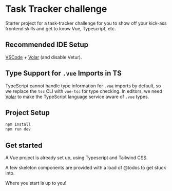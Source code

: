 # Task Tracker challenge

Starter project for a task-tracker challenge for you to show off your kick-ass frontend skills and get to know Vue, Typescript, etc.

## Recommended IDE Setup

[VSCode](https://code.visualstudio.com/) + [Volar](https://marketplace.visualstudio.com/items?itemName=Vue.volar) (and disable Vetur).

## Type Support for `.vue` Imports in TS

TypeScript cannot handle type information for `.vue` imports by default, so we replace the `tsc` CLI with `vue-tsc` for type checking. In editors, we need [Volar](https://marketplace.visualstudio.com/items?itemName=Vue.volar) to make the TypeScript language service aware of `.vue` types.

## Project Setup

```sh
npm install
npm run dev
```

## Get started
A Vue project is already set up, using Typescript and Tailwind CSS.

A few skeleton components are provided with a load of @todos to get stuck into.

Where you start is up to you!

